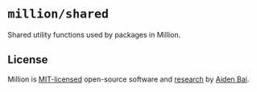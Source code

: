 # `million/shared`

Shared utility functions used by packages in Million.

## License

Million is [MIT-licensed](../../../LICENSE) open-source software and [research](https://joss.theoj.org/papers/e654b920c08f83da3a09ff462f61c3a6) by [Aiden Bai](https://github.com/aidenybai).
